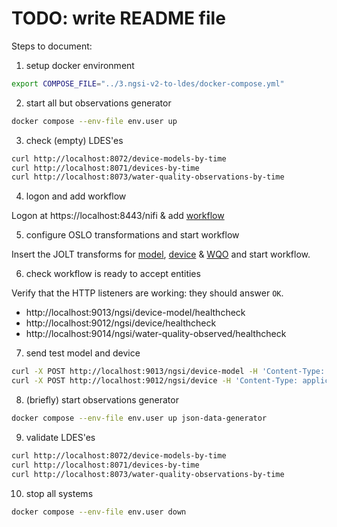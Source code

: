 # TODO: write README file

Steps to document:

1. setup docker environment
```bash
export COMPOSE_FILE="../3.ngsi-v2-to-ldes/docker-compose.yml"
```
2. start all but observations generator
```bash
docker compose --env-file env.user up
```
3. check (empty) LDES'es
```bash
curl http://localhost:8072/device-models-by-time
curl http://localhost:8071/devices-by-time
curl http://localhost:8073/water-quality-observations-by-time
```
4. logon and add workflow

Logon at https://localhost:8443/nifi & add [workflow](./nifi-workflow.json)

5. configure OSLO transformations and start workflow

Insert the JOLT transforms for [model](./data/transforms/device-model.jolt-transform.json), [device](./data/transforms/device.jolt-transform.json) & [WQO](./data/transforms/wqo.jolt-transform.json) and start workflow.

6. check workflow is ready to accept entities

Verify that the HTTP listeners are working: they should answer `OK`.
* http://localhost:9013/ngsi/device-model/healthcheck
* http://localhost:9012/ngsi/device/healthcheck
* http://localhost:9014/ngsi/water-quality-observed/healthcheck

7. send test model and device

```bash
curl -X POST http://localhost:9013/ngsi/device-model -H 'Content-Type: application/json' -d '@data/device-model.json' 
curl -X POST http://localhost:9012/ngsi/device -H 'Content-Type: application/json' -d '@data/device.json' 
```

8. (briefly) start observations generator
```bash
docker compose --env-file env.user up json-data-generator
```

9. validate LDES'es
```bash
curl http://localhost:8072/device-models-by-time
curl http://localhost:8071/devices-by-time
curl http://localhost:8073/water-quality-observations-by-time
```

10. stop all systems
```bash
docker compose --env-file env.user down
```
